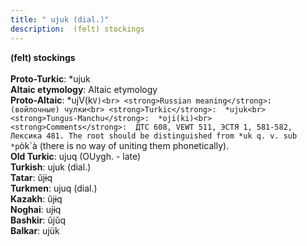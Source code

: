 ```yaml
---
title: " ujuk (dial.)"
description:  (felt) stockings
---
```

<strong> (felt) stockings</strong><br><br>
<strong>Proto-Turkic</strong>:  *ujuk<br>
<strong>Altaic etymology</strong>:  Altaic etymology<br>
<strong> Proto-Altaic</strong>:  *ujV(k`V)<br>
<strong>Russian meaning</strong>:  (войлочные) чулки<br>
<strong>Turkic</strong>:  *ujuk<br>
<strong>Tungus-Manchu</strong>:  *oji(ki)<br>
<strong>Comments</strong>:  ДТС 608, VEWT 511, ЭСТЯ 1, 581-582, Лексика 481. The root should be distinguished from *uk q. v. sub *p`òk`à (there is no way of uniting them phonetically).<br>
<strong>Old Turkic</strong>:  ujuq (OUygh. - late)<br>
<strong>Turkish</strong>:  ujuk (dial.)<br>
<strong>Tatar</strong>:  ŭjɨq<br>
<strong>Turkmen</strong>:  ujuq (dial.)<br>
<strong>Kazakh</strong>:  ŭjɨq<br>
<strong>Noghai</strong>:  ujɨq<br>
<strong>Bashkir</strong>:  ŭjŭq<br>
<strong>Balkar</strong>:  ujük<br>


